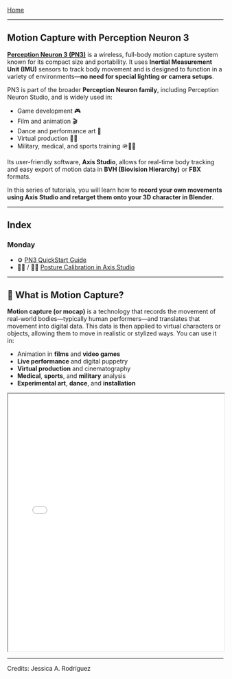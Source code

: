 [Home](../README.md)    

-------------------------------------------------------------------------------  

## Motion Capture with Perception Neuron 3

[**Perception Neuron 3 (PN3)**](https://www.noitom.com/perception-neuron-3) is a wireless, full-body motion capture system known for its compact size and portability. It uses **Inertial Measurement Unit (IMU)** sensors to track body movement and is designed to function in a variety of environments—**no need for special lighting or camera setups**.

PN3 is part of the broader **Perception Neuron family**, including Perception Neuron Studio, and is widely used in:
- Game development 🎮  
- Film and animation 🎬  
- Dance and performance art 💃  
- Virtual production 🧑‍💻  
- Military, medical, and sports training 🪖🏥🏃  

Its user-friendly software, **Axis Studio**, allows for real-time body tracking and easy export of motion data in **BVH (Biovision Hierarchy)** or **FBX** formats.

In this series of tutorials, you will learn how to **record your own movements using Axis Studio and retarget them onto your 3D character in Blender**.

---

## Index

### Monday

+ ⚙️ [PN3 QuickStart Guide](1_QuickStart_Neuron3_Guide.md)
+ 🧍‍♂️ / 🧍‍♀️ [Posture Calibration in Axis Studio](2_Body_Callibration.md)

---

## 🎥 What is Motion Capture?

**Motion capture (or mocap)** is a technology that records the movement of real-world bodies—typically human performers—and translates that movement into digital data. This data is then applied to virtual characters or objects, allowing them to move in realistic or stylized ways. You can use it in:

- Animation in **films** and **video games**  
- **Live performance** and digital puppetry  
- **Virtual production** and cinematography  
- **Medical**, **sports**, and **military** analysis  
- **Experimental art**, **dance**, and **installation**


<iframe src="W2_Teacher_Presentation_Slides.pdf" width="100%" height="600px"></iframe>


________________________________________________________________________

Credits: Jessica A. Rodríguez

